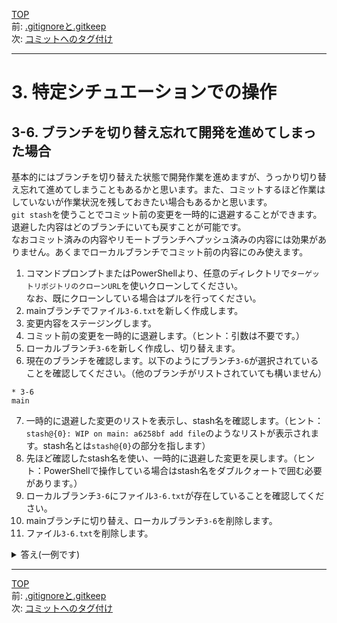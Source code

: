 [TOP](../README.md)   
前: [.gitignoreと.gitkeep](./ignore-keep.md)  
次: [コミットへのタグ付け](./tag.md)  

---

# 3. 特定シチュエーションでの操作
## 3-6. ブランチを切り替え忘れて開発を進めてしまった場合
基本的にはブランチを切り替えた状態で開発作業を進めますが、うっかり切り替え忘れて進めてしまうこともあるかと思います。また、コミットするほど作業はしていないが作業状況を残しておきたい場合もあるかと思います。  
`git stash`を使うことでコミット前の変更を一時的に退避することができます。退避した内容はどのブランチにいても戻すことが可能です。  
なおコミット済みの内容やリモートブランチへプッシュ済みの内容には効果がありません。あくまでローカルブランチでコミット前の内容にのみ使えます。  

1. コマンドプロンプトまたはPowerShellより、任意のディレクトリで`ターゲットリポジトリのクローンURL`を使いクローンしてください。  
なお、既にクローンしている場合はプルを行ってください。
2. mainブランチでファイル`3-6.txt`を新しく作成します。
3. 変更内容をステージングします。
4. コミット前の変更を一時的に退避します。（ヒント：引数は不要です。）
5. ローカルブランチ`3-6`を新しく作成し、切り替えます。
6. 現在のブランチを確認します。以下のようにブランチ`3-6`が選択されていることを確認してください。（他のブランチがリストされていても構いません）
```
* 3-6
main
```
7. 一時的に退避した変更のリストを表示し、stash名を確認します。（ヒント：`stash@{0}: WIP on main: a6258bf add file`のようなリストが表示されます。stash名とは`stash@{0}`の部分を指します）
8. 先ほど確認したstash名を使い、一時的に退避した変更を戻します。（ヒント：PowerShellで操作している場合はstash名をダブルクォートで囲む必要があります。）
9. ローカルブランチ`3-6`にファイル`3-6.txt`が存在していることを確認してください。
10.  mainブランチに切り替え、ローカルブランチ`3-6`を削除します。
11.  ファイル`3-6.txt`を削除します。

<details>
<summary>
答え(一例です)
</summary>

1. 
ディレクトリにターゲットリポジトリクローンがない場合
```
> git clone {ターゲットリポジトリのクローンURL}
```
既にディレクトリにターゲットリポジトリクローンがある場合
```
> git switch main
> git pull
```

2. ファイル・ディレクトリの作成はGUIでも可能なため省略
3. 
```
> git add .
```

4. 
```
> git stash
```

5. 
```
> git branch 3-6
> git switch 3-6
```

6. 
```
> git branch
  1-README
* 3-6
  3-ADDFILE
  main
```

7. 
```
> git stash list
stash@{0}: WIP on main: 9de2237 Merge pull request #3 from kato-pra/3-ADDFILE
```

8. 
PowerShellを使っている場合
```
git stash apply "stash@{0}"
```
PowerShell以外の場合
```
git stash apply stash@{0}
```

9. ファイル・ディレクトリの確認はGUIでも可能なため省略
10. 
```
> git switch main
A       3-6.txt
Switched to branch 'main'
Your branch is up to date with 'origin/main'.
> git branch -D 3-6
Deleted branch 3-6 (was 9de2237).
```

11. ファイル・ディレクトリの削除はGUIでも可能なため省略

</details>

--- 

[TOP](../README.md)   
前: [.gitignoreと.gitkeep](./ignore-keep.md)  
次: [コミットへのタグ付け](./tag.md)  